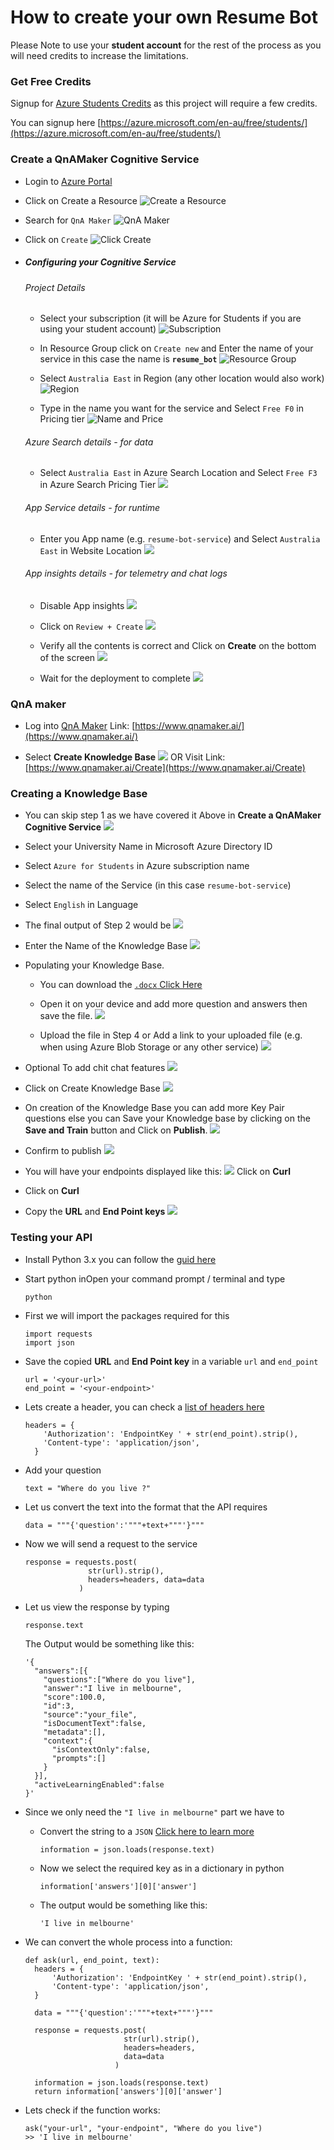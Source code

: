 # How to create your own Resume Bot

Please Note to use your **student account** for the rest of the process as you will need credits to increase the limitations.

### Get Free Credits
   Signup for [Azure Students Credits](https://azure.microsoft.com/en-au/free/students/) as this project will require a few credits.

   You can signup here [https://azure.microsoft.com/en-au/free/students/](https://azure.microsoft.com/en-au/free/students/)


### Create a QnAMaker Cognitive Service
   
- Login to [Azure Portal](https://portal.azure.com/)

- Click on Create a Resource
     ![Create a Resource](readme_images/create.png)

- Search for `QnA Maker`
     ![QnA Maker](readme_images/qna_marketplace.png)

- Click on `Create`
     ![Click Create](readme_images/QnAMaker.png)

- ##### Configuring your Cognitive Service
   ###### Project Details
   - Select your subscription (it will be Azure for Students if you are using your student account)
     ![Subscription](readme_images/subs.png)

   - In Resource Group click on `Create new` and Enter the name of your service in this case the name is **`resume_bot`**
     ![Resource Group](readme_images/resource.png)

   - Select `Australia East` in Region (any other location would also work)
     ![Region](readme_images/location.png)

   - Type in the name you want for the service and 
     Select `Free F0` in Pricing tier
     ![Name and Price](readme_images/name_price.png)

  ###### Azure Search details - for data

   - Select `Australia East` in Azure Search Location and 
     Select `Free F3` in Azure Search Pricing Tier
     ![](readme_images/data.png)

  ###### App Service details - for runtime

   - Enter you App name (e.g. `resume-bot-service`) and 
     Select `Australia East` in Website Location
     ![](readme_images/runtime.png)


  ###### App insights details - for telemetry and chat logs
   - Disable App insights
     ![](readme_images/disable_insights.png)

   - Click on `Review + Create`
     ![](readme_images/review_create.png)

   - Verify all the contents is correct and Click on **Create** on the bottom of the screen
     ![](readme_images/verify.png)
   
   - Wait for the deployment to complete
     ![](readme_images/qnares_dep.png)

### QnA maker
   - Log into [QnA Maker](https://www.qnamaker.ai/)
     Link: [https://www.qnamaker.ai/](https://www.qnamaker.ai/)

   - Select **Create Knowledge Base**
     ![](readme_images/create_kb.png)
    OR
     Visit Link: [https://www.qnamaker.ai/Create](https://www.qnamaker.ai/Create)


### Creating a Knowledge Base
  
   - You can skip step 1 as we have covered it Above in **Create a QnAMaker Cognitive Service**
     ![](readme_images/step1_skip.png)

   - Select your University Name in Microsoft Azure Directory ID

   - Select `Azure for Students` in Azure subscription name

   - Select the name of the Service (in this case `resume-bot-service`)

   - Select `English` in Language
   
   - The final output of Step 2 would be 
   ![](readme_images/step2_kb.png)

   - Enter the Name of the Knowledge Base
   ![](readme_images/kb_name.png)

   - Populating your Knowledge Base.
        - You can download the [`.docx` Click Here](resume_qna.docx)

        - Open it on your device and add more question and answers then save the file.
        ![](readme_images/add_question_answers.png)

        - Upload the file in Step 4 or Add a link to your uploaded file (e.g. when using Azure Blob Storage or any other service)
        ![](readme_images/add_file.png)

   - Optional To add chit chat features
    ![](readme_images/extra-chit-chat.png)

   - Click on Create Knowledge Base
    ![](readme_images/create_kb_final.png)
  
  - On creation of the Knowledge Base you can add more Key Pair questions else you can Save your Knowledge base by clicking on the **Save and Train** button and Click on **Publish**.
   ![](readme_images/after_kb.png)

  - Confirm to publish
    ![](readme_images/before_publish.png)

  - You will have your endpoints displayed like this:
    ![](readme_images/keys_kb.png)
    Click on **Curl**
  
  - Click on **Curl**
  - Copy the **URL** and **End Point keys**
    ![](readme_images/kb_key_copy.png)

### Testing your API

  - Install Python 3.x you can follow the [guid here](https://docs.python.org/3/using/windows.html)

  - Start python inOpen your command prompt / terminal and type
    ```
    python
    ```
  
  - First we will import the packages required for this
    ```
    import requests
    import json
    ```
  
  - Save the copied **URL** and **End Point key** in a variable `url` and `end_point`
    ```
    url = '<your-url>'
    end_point = '<your-endpoint>'
    ```

  - Lets create a header, you can check a [list of headers here](https://docs.microsoft.com/en-us/partner/develop/headers)

    ```
    headers = {
	    'Authorization': 'EndpointKey ' + str(end_point).strip(),
	    'Content-type': 'application/json',
      }
    ```
  
  - Add your question
    ```
    text = "Where do you live ?"
    ```
  
  - Let us convert the text into the format that the API requires 
    ```
    data = """{'question':'"""+text+"""'}"""
    ```

  - Now we will send a request to the service
    ```
    response = requests.post(
                  str(url).strip(), 
                  headers=headers, data=data
                )
    ```
  
  - Let us view the response by typing
    ```
    response.text
    ```
    The Output would be something like this: 
    ```
    '{
      "answers":[{
        "questions":["Where do you live"],
        "answer":"I live in melbourne",
        "score":100.0,
        "id":3,
        "source":"your_file",
        "isDocumentText":false,
        "metadata":[],
        "context":{
          "isContextOnly":false,
          "prompts":[]
        }
      }],
      "activeLearningEnabled":false
    }'
    ```
  
  - Since we only need the `"I live in melbourne"` part we have to 
    - Convert the string to a `JSON` [Click here to learn more](https://techcommunity.microsoft.com/t5/microsoft-365-pnp-blog/introduction-to-json/ba-p/2049369)
      ```
      information = json.loads(response.text)
      ```
    - Now we select the required key as in a dictionary in python
      ```
      information['answers'][0]['answer']
      ```
    - The output would be something like this:
      ```
      'I live in melbourne'
      ```

  - We can convert the whole process into a function:
    ```
    def ask(url, end_point, text):
      headers = {
          'Authorization': 'EndpointKey ' + str(end_point).strip(),
          'Content-type': 'application/json',
      }

      data = """{'question':'"""+text+"""'}"""

      response = requests.post(
                          str(url).strip(), 
                          headers=headers, 
                          data=data
                        )

      information = json.loads(response.text)
      return information['answers'][0]['answer']
    ```
  
  - Lets check if the function works:
    ```
    ask("your-url", "your-endpoint", "Where do you live")
    >> 'I live in melbourne'
    ```
